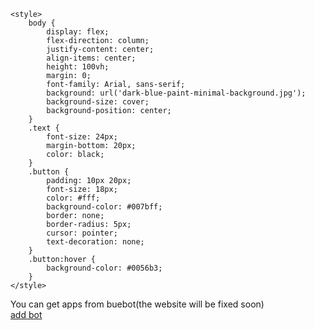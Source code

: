 <html lang="ar">
<head>
    <meta charset="UTF-8">
    <meta name="viewport" content="width=device-width, initial-scale=1.0">
    
    <style>
        body {
            display: flex;
            flex-direction: column;
            justify-content: center;
            align-items: center;
            height: 100vh;
            margin: 0;
            font-family: Arial, sans-serif;
            background: url('dark-blue-paint-minimal-background.jpg');
            background-size: cover;
            background-position: center;
        }
        .text {
            font-size: 24px;
            margin-bottom: 20px;
            color: black; 
        }
        .button {
            padding: 10px 20px;
            font-size: 18px;
            color: #fff;
            background-color: #007bff;
            border: none;
            border-radius: 5px;
            cursor: pointer;
            text-decoration: none;
        }
        .button:hover {
            background-color: #0056b3;
        }
    </style>
</head>
<body>
    <div class="text">You can get apps from buebot(the website will be fixed soon)</div>
    <a href="https://discord.com/oauth2/authorize?client_id=1291502432765083719&permissions=8&integration_type=0&scope=bot" class="button">add bot</a>
</body>
</html>
